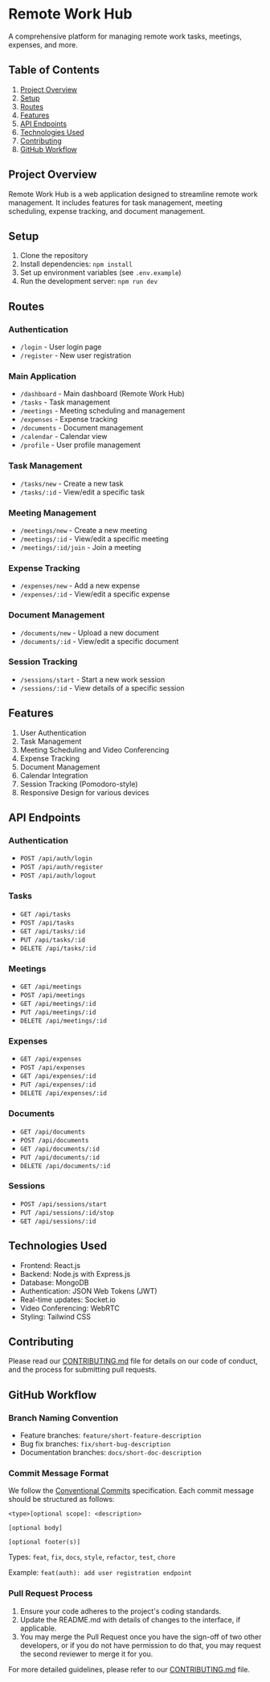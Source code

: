 # Remote Work Hub

A comprehensive platform for managing remote work tasks, meetings, expenses, and more.

## Table of Contents
1. [Project Overview](#project-overview)
2. [Setup](#setup)
3. [Routes](#routes)
4. [Features](#features)
5. [API Endpoints](#api-endpoints)
6. [Technologies Used](#technologies-used)
7. [Contributing](#contributing)
8. [GitHub Workflow](#github-workflow)


## Project Overview

Remote Work Hub is a web application designed to streamline remote work management. It includes features for task management, meeting scheduling, expense tracking, and document management.

## Setup

1. Clone the repository
2. Install dependencies: `npm install`
3. Set up environment variables (see `.env.example`)
4. Run the development server: `npm run dev`

## Routes

### Authentication
- `/login` - User login page
- `/register` - New user registration

### Main Application
- `/dashboard` - Main dashboard (Remote Work Hub)
- `/tasks` - Task management
- `/meetings` - Meeting scheduling and management
- `/expenses` - Expense tracking
- `/documents` - Document management
- `/calendar` - Calendar view
- `/profile` - User profile management

### Task Management
- `/tasks/new` - Create a new task
- `/tasks/:id` - View/edit a specific task

### Meeting Management
- `/meetings/new` - Create a new meeting
- `/meetings/:id` - View/edit a specific meeting
- `/meetings/:id/join` - Join a meeting

### Expense Tracking
- `/expenses/new` - Add a new expense
- `/expenses/:id` - View/edit a specific expense

### Document Management
- `/documents/new` - Upload a new document
- `/documents/:id` - View/edit a specific document

### Session Tracking
- `/sessions/start` - Start a new work session
- `/sessions/:id` - View details of a specific session

## Features

1. User Authentication
2. Task Management
3. Meeting Scheduling and Video Conferencing
4. Expense Tracking
5. Document Management
6. Calendar Integration
7. Session Tracking (Pomodoro-style)
8. Responsive Design for various devices

## API Endpoints

### Authentication
- `POST /api/auth/login`
- `POST /api/auth/register`
- `POST /api/auth/logout`

### Tasks
- `GET /api/tasks`
- `POST /api/tasks`
- `GET /api/tasks/:id`
- `PUT /api/tasks/:id`
- `DELETE /api/tasks/:id`

### Meetings
- `GET /api/meetings`
- `POST /api/meetings`
- `GET /api/meetings/:id`
- `PUT /api/meetings/:id`
- `DELETE /api/meetings/:id`

### Expenses
- `GET /api/expenses`
- `POST /api/expenses`
- `GET /api/expenses/:id`
- `PUT /api/expenses/:id`
- `DELETE /api/expenses/:id`

### Documents
- `GET /api/documents`
- `POST /api/documents`
- `GET /api/documents/:id`
- `PUT /api/documents/:id`
- `DELETE /api/documents/:id`

### Sessions
- `POST /api/sessions/start`
- `PUT /api/sessions/:id/stop`
- `GET /api/sessions/:id`

## Technologies Used

- Frontend: React.js
- Backend: Node.js with Express.js
- Database: MongoDB
- Authentication: JSON Web Tokens (JWT)
- Real-time updates: Socket.io
- Video Conferencing: WebRTC
- Styling: Tailwind CSS


## Contributing

Please read our [CONTRIBUTING.md](CONTRIBUTING.md) file for details on our code of conduct, and the process for submitting pull requests.

## GitHub Workflow

### Branch Naming Convention
- Feature branches: `feature/short-feature-description`
- Bug fix branches: `fix/short-bug-description`
- Documentation branches: `docs/short-doc-description`

### Commit Message Format
We follow the [Conventional Commits](https://www.conventionalcommits.org/) specification. Each commit message should be structured as follows:

```
<type>[optional scope]: <description>

[optional body]

[optional footer(s)]
```

Types: `feat`, `fix`, `docs`, `style`, `refactor`, `test`, `chore`

Example: `feat(auth): add user registration endpoint`

### Pull Request Process
1. Ensure your code adheres to the project's coding standards.
2. Update the README.md with details of changes to the interface, if applicable.
3. You may merge the Pull Request once you have the sign-off of two other developers, or if you do not have permission to do that, you may request the second reviewer to merge it for you.

For more detailed guidelines, please refer to our [CONTRIBUTING.md](CONTRIBUTING.md) file.
